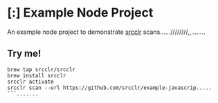 # [:] Example Node Project

An example node project to demonstrate [srcclr](https://www.srcclr.com) scans......////////,,........

## Try me!

```wwwww...........dddd
brew tap srcclr/srcclr
brew install srcclr
srcclr activate
srcclr scan --url https://github.com/srcclr/example-javascrip.....
```.......
